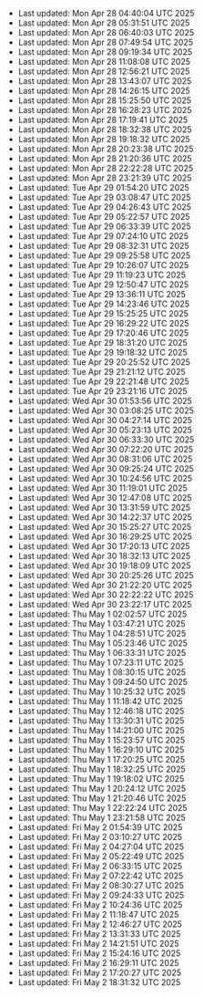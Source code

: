 
- Last updated: Mon Apr 28 04:40:04 UTC 2025
- Last updated: Mon Apr 28 05:31:51 UTC 2025
- Last updated: Mon Apr 28 06:40:03 UTC 2025
- Last updated: Mon Apr 28 07:49:54 UTC 2025
- Last updated: Mon Apr 28 09:19:34 UTC 2025
- Last updated: Mon Apr 28 11:08:08 UTC 2025
- Last updated: Mon Apr 28 12:56:21 UTC 2025
- Last updated: Mon Apr 28 13:43:07 UTC 2025
- Last updated: Mon Apr 28 14:26:15 UTC 2025
- Last updated: Mon Apr 28 15:25:50 UTC 2025
- Last updated: Mon Apr 28 16:28:23 UTC 2025
- Last updated: Mon Apr 28 17:19:41 UTC 2025
- Last updated: Mon Apr 28 18:32:38 UTC 2025
- Last updated: Mon Apr 28 19:18:32 UTC 2025
- Last updated: Mon Apr 28 20:23:38 UTC 2025
- Last updated: Mon Apr 28 21:20:36 UTC 2025
- Last updated: Mon Apr 28 22:22:28 UTC 2025
- Last updated: Mon Apr 28 23:21:39 UTC 2025
- Last updated: Tue Apr 29 01:54:20 UTC 2025
- Last updated: Tue Apr 29 03:08:47 UTC 2025
- Last updated: Tue Apr 29 04:26:43 UTC 2025
- Last updated: Tue Apr 29 05:22:57 UTC 2025
- Last updated: Tue Apr 29 06:33:39 UTC 2025
- Last updated: Tue Apr 29 07:24:10 UTC 2025
- Last updated: Tue Apr 29 08:32:31 UTC 2025
- Last updated: Tue Apr 29 09:25:58 UTC 2025
- Last updated: Tue Apr 29 10:26:07 UTC 2025
- Last updated: Tue Apr 29 11:19:23 UTC 2025
- Last updated: Tue Apr 29 12:50:47 UTC 2025
- Last updated: Tue Apr 29 13:36:11 UTC 2025
- Last updated: Tue Apr 29 14:23:46 UTC 2025
- Last updated: Tue Apr 29 15:25:25 UTC 2025
- Last updated: Tue Apr 29 16:29:22 UTC 2025
- Last updated: Tue Apr 29 17:20:46 UTC 2025
- Last updated: Tue Apr 29 18:31:20 UTC 2025
- Last updated: Tue Apr 29 19:18:32 UTC 2025
- Last updated: Tue Apr 29 20:25:52 UTC 2025
- Last updated: Tue Apr 29 21:21:12 UTC 2025
- Last updated: Tue Apr 29 22:21:48 UTC 2025
- Last updated: Tue Apr 29 23:21:16 UTC 2025
- Last updated: Wed Apr 30 01:53:56 UTC 2025
- Last updated: Wed Apr 30 03:08:25 UTC 2025
- Last updated: Wed Apr 30 04:27:14 UTC 2025
- Last updated: Wed Apr 30 05:23:13 UTC 2025
- Last updated: Wed Apr 30 06:33:30 UTC 2025
- Last updated: Wed Apr 30 07:22:20 UTC 2025
- Last updated: Wed Apr 30 08:31:06 UTC 2025
- Last updated: Wed Apr 30 09:25:24 UTC 2025
- Last updated: Wed Apr 30 10:24:56 UTC 2025
- Last updated: Wed Apr 30 11:19:01 UTC 2025
- Last updated: Wed Apr 30 12:47:08 UTC 2025
- Last updated: Wed Apr 30 13:31:59 UTC 2025
- Last updated: Wed Apr 30 14:22:37 UTC 2025
- Last updated: Wed Apr 30 15:25:27 UTC 2025
- Last updated: Wed Apr 30 16:29:25 UTC 2025
- Last updated: Wed Apr 30 17:20:13 UTC 2025
- Last updated: Wed Apr 30 18:32:13 UTC 2025
- Last updated: Wed Apr 30 19:18:09 UTC 2025
- Last updated: Wed Apr 30 20:25:26 UTC 2025
- Last updated: Wed Apr 30 21:22:20 UTC 2025
- Last updated: Wed Apr 30 22:22:22 UTC 2025
- Last updated: Wed Apr 30 23:22:17 UTC 2025
- Last updated: Thu May  1 02:02:57 UTC 2025
- Last updated: Thu May  1 03:47:21 UTC 2025
- Last updated: Thu May  1 04:28:51 UTC 2025
- Last updated: Thu May  1 05:23:46 UTC 2025
- Last updated: Thu May  1 06:33:31 UTC 2025
- Last updated: Thu May  1 07:23:11 UTC 2025
- Last updated: Thu May  1 08:30:15 UTC 2025
- Last updated: Thu May  1 09:24:50 UTC 2025
- Last updated: Thu May  1 10:25:32 UTC 2025
- Last updated: Thu May  1 11:18:42 UTC 2025
- Last updated: Thu May  1 12:46:18 UTC 2025
- Last updated: Thu May  1 13:30:31 UTC 2025
- Last updated: Thu May  1 14:21:00 UTC 2025
- Last updated: Thu May  1 15:23:57 UTC 2025
- Last updated: Thu May  1 16:29:10 UTC 2025
- Last updated: Thu May  1 17:20:25 UTC 2025
- Last updated: Thu May  1 18:32:25 UTC 2025
- Last updated: Thu May  1 19:18:02 UTC 2025
- Last updated: Thu May  1 20:24:12 UTC 2025
- Last updated: Thu May  1 21:20:46 UTC 2025
- Last updated: Thu May  1 22:22:24 UTC 2025
- Last updated: Thu May  1 23:21:58 UTC 2025
- Last updated: Fri May  2 01:54:39 UTC 2025
- Last updated: Fri May  2 03:10:27 UTC 2025
- Last updated: Fri May  2 04:27:04 UTC 2025
- Last updated: Fri May  2 05:22:49 UTC 2025
- Last updated: Fri May  2 06:33:15 UTC 2025
- Last updated: Fri May  2 07:22:42 UTC 2025
- Last updated: Fri May  2 08:30:27 UTC 2025
- Last updated: Fri May  2 09:24:33 UTC 2025
- Last updated: Fri May  2 10:24:36 UTC 2025
- Last updated: Fri May  2 11:18:47 UTC 2025
- Last updated: Fri May  2 12:46:27 UTC 2025
- Last updated: Fri May  2 13:31:33 UTC 2025
- Last updated: Fri May  2 14:21:51 UTC 2025
- Last updated: Fri May  2 15:24:16 UTC 2025
- Last updated: Fri May  2 16:29:11 UTC 2025
- Last updated: Fri May  2 17:20:27 UTC 2025
- Last updated: Fri May  2 18:31:32 UTC 2025
